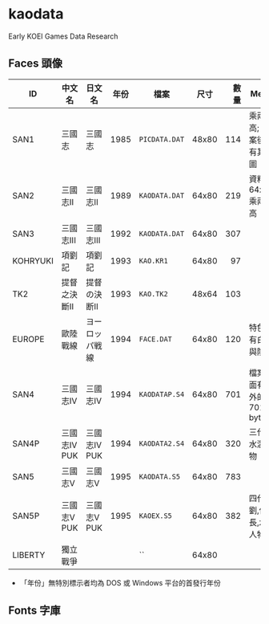 # kaodata
Early KOEI Games Data Research

## Faces 頭像

|    ID    |    中文名    |     日文名     | 年份 |     檔案      | 尺寸  | 數量 |            Memo            |
| -------- | ------------ | -------------- | ---- | ------------- | ----- | ---: | -------------------------- |
| SAN1     | 三國志       | 三國志         | 1985 | `PICDATA.DAT` | 48x80 |  114 | 乘兩倍高; 檔案後面有其他圖 |
| SAN2     | 三國志II     | 三國志II       | 1989 | `KAODATA.DAT` | 64x80 |  219 | 資料 64x40, 乘兩倍高       |
| SAN3     | 三國志III    | 三國志III      | 1992 | `KAODATA.DAT` | 64x80 |  307 |                            |
| KOHRYUKI | 項劉記       | 項劉記         | 1993 | `KAO.KR1`     | 64x80 |   97 |                            |
| TK2      | 提督之決斷II | 提督の決断II   | 1993 | `KAO.TK2`     | 48x64 |  103 |                            |
| EUROPE   | 歐陸戰線     | ヨーロッパ戦線 | 1994 | `FACE.DAT`    | 64x80 |  120 | 特色是有白邊與陰影         |
| SAN4     | 三國志IV     | 三國志IV       | 1994 | `KAODATAP.S4` | 64x80 |  701 | 檔案後面有額外的 701 bytes |
| SAN4P    | 三國志IV PUK | 三國志IV PUK   | 1994 | `KAODATA2.S4` | 64x80 |  320 | 三代與水滸人物             |
| SAN5     | 三國志V      | 三國志V        | 1995 | `KAODATA.S5`  | 64x80 |  783 |                            |
| SAN5P    | 三國志V PUK  | 三國志V PUK    | 1995 | `KAOEX.S5`    | 64x80 |  382 | 四代,項劉,信長,水滸人物    |
| LIBERTY  | 獨立戰爭     |                |      | ``            | 64x80 |      |                            |

* 「年份」無特別標示者均為 DOS 或 Windows 平台的首發行年份


## Fonts 字庫